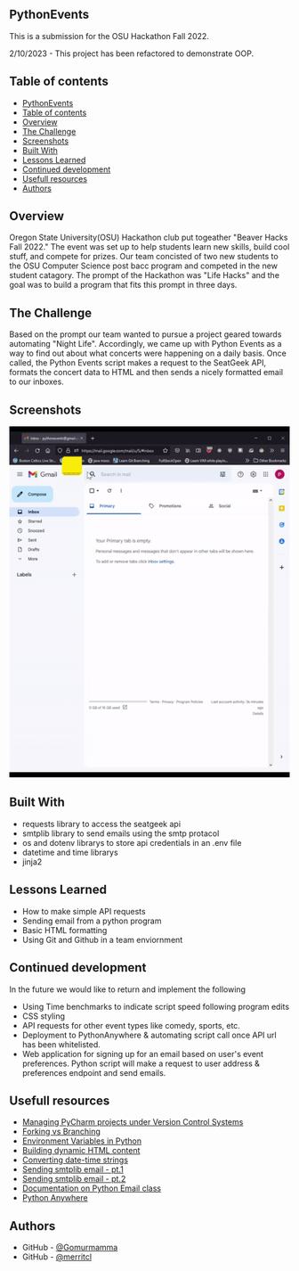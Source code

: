 ## PythonEvents

This is a submission for the OSU Hackathon Fall 2022.

2/10/2023 - This project has been refactored to demonstrate OOP.

## Table of contents

- [PythonEvents](#pythonevents)
- [Table of contents](#table-of-contents)
- [Overview](#overview)
- [The Challenge](#the-challenge)
- [Screenshots](#screenshots)
- [Built With](#built-with)
- [Lessons Learned](#lessons-learned)
- [Continued development](#continued-development)
- [Usefull resources](#usefull-resources)
- [Authors](#authors)

## Overview

Oregon State University(OSU) Hackathon club put togeather "Beaver Hacks Fall 2022." The event was set up to help students learn new skills, build cool stuff, and compete for prizes. Our team concisted of two new students to the OSU Computer Science post bacc program and competed in the new student catagory. The prompt of the Hackathon was "Life Hacks" and the goal was to build a program that fits this prompt in three days.

## The Challenge

Based on the prompt our team wanted to pursue a project geared towards automating "Night Life". Accordingly, we came up with Python Events as a way to find out about what concerts were happening on a daily basis. Once called, the Python Events script makes a request to the SeatGeek API, formats the concert data to HTML and then sends a nicely formatted email to our inboxes.

## Screenshots

![Script Execution Preview](Images/gif_of_execution.gif)

## Built With

- requests library to access the seatgeek api
- smtplib library to send emails using the smtp protacol
- os and dotenv librarys to store api credentials in an .env file
- datetime and time librarys
- jinja2

## Lessons Learned

- How to make simple API requests
- Sending email from a python program
- Basic HTML formatting
- Using Git and Github in a team enviornment

## Continued development

In the future we would like to return and implement the following

- Using Time benchmarks to indicate script speed following program edits
- CSS styling
- API requests for other event types like comedy, sports, etc.
- Deployment to PythonAnywhere & automating script call once API url has been whitelisted.
- Web application for signing up for an email based on user's event preferences.
  Python script will make a request to user address & preferences endpoint and send emails.

## Usefull resources

- [Managing PyCharm projects under Version Control Systems](https://intellij-support.jetbrains.com/hc/en-us/articles/206544839)
- [Forking vs Branching](https://stackoverflow.com/questions/3611256/forking-vs-branching-in-github)
- [Environment Variables in Python](https://developer.vonage.com/blog/21/10/01/python-environment-variables-a-primer)
- [Building dynamic HTML content](https://stackoverflow.com/questions/30180406/building-dynamic-html-email-content-with-python)
- [Converting date-time strings](https://stackabuse.com/converting-strings-to-datetime-in-python/)
- [Sending smtplib email - pt.1 ](https://pythonassets.com/posts/send-html-email-with-attachments-via-smtp/)
- [Sending smtplib email - pt.2 ](https://coderzcolumn.com/tutorials/python/smtplib-simple-guide-to-sending-mails-using-python)
- [Documentation on Python Email class](https://docs.python.org/3/library/email.html#module-email)
- [Python Anywhere](https://stackoverflow.com/questions/71138889/max-retries-exceeded-caused-by-proxyerrorcannot-connect-to-proxy-oserror)

## Authors

- GitHub - [@Gomurmamma](https://github.com/Gomurmamma)
- GitHub - [@merritcl](https://github.com/merritcl)

